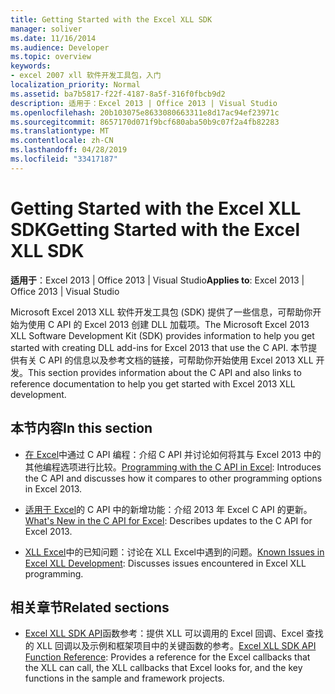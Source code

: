 ```yaml
---
title: Getting Started with the Excel XLL SDK
manager: soliver
ms.date: 11/16/2014
ms.audience: Developer
ms.topic: overview
keywords:
- excel 2007 xll 软件开发工具包，入门
localization_priority: Normal
ms.assetid: ba7b5817-f22f-4187-8a5f-316f0fbcb9d2
description: 适用于：Excel 2013 | Office 2013 | Visual Studio
ms.openlocfilehash: 20b103075e8633080663311e8d17ac94ef23971c
ms.sourcegitcommit: 8657170d071f9bcf680aba50b9c07f2a4fb82283
ms.translationtype: MT
ms.contentlocale: zh-CN
ms.lasthandoff: 04/28/2019
ms.locfileid: "33417187"
---
```

# <a name="getting-started-with-the-excel-xll-sdk"></a><span data-ttu-id="ebb69-104">Getting Started with the Excel XLL SDK</span><span class="sxs-lookup"><span data-stu-id="ebb69-104">Getting Started with the Excel XLL SDK</span></span>

<span data-ttu-id="ebb69-105">**适用于**：Excel 2013 | Office 2013 | Visual Studio</span><span class="sxs-lookup"><span data-stu-id="ebb69-105">**Applies to**: Excel 2013 | Office 2013 | Visual Studio</span></span> 
  
<span data-ttu-id="ebb69-106">Microsoft Excel 2013 XLL 软件开发工具包 (SDK) 提供了一些信息，可帮助你开始为使用 C API 的 Excel 2013 创建 DLL 加载项。</span><span class="sxs-lookup"><span data-stu-id="ebb69-106">The Microsoft Excel 2013 XLL Software Development Kit (SDK) provides information to help you get started with creating DLL add-ins for Excel 2013 that use the C API.</span></span> <span data-ttu-id="ebb69-107">本节提供有关 C API 的信息以及参考文档的链接，可帮助你开始使用 Excel 2013 XLL 开发。</span><span class="sxs-lookup"><span data-stu-id="ebb69-107">This section provides information about the C API and also links to reference documentation to help you get started with Excel 2013 XLL development.</span></span>
  
## <a name="in-this-section"></a><span data-ttu-id="ebb69-108">本节内容</span><span class="sxs-lookup"><span data-stu-id="ebb69-108">In this section</span></span>

- <span data-ttu-id="ebb69-109">[在 Excel](programming-with-the-c-api-in-excel.md)中通过 C API 编程：介绍 C API 并讨论如何将其与 Excel 2013 中的其他编程选项进行比较。</span><span class="sxs-lookup"><span data-stu-id="ebb69-109">[Programming with the C API in Excel](programming-with-the-c-api-in-excel.md): Introduces the C API and discusses how it compares to other programming options in Excel 2013.</span></span>
    
- <span data-ttu-id="ebb69-110">[适用于 Excel](what-s-new-in-the-c-api-for-excel.md)的 C API 中的新增功能：介绍 2013 年 Excel C API 的更新。</span><span class="sxs-lookup"><span data-stu-id="ebb69-110">[What's New in the C API for Excel](what-s-new-in-the-c-api-for-excel.md): Describes updates to the C API for Excel 2013.</span></span>
    
- <span data-ttu-id="ebb69-111">[XLL Excel](known-issues-in-excel-xll-development.md)中的已知问题：讨论在 XLL Excel中遇到的问题。</span><span class="sxs-lookup"><span data-stu-id="ebb69-111">[Known Issues in Excel XLL Development](known-issues-in-excel-xll-development.md): Discusses issues encountered in Excel XLL programming.</span></span>
    
## <a name="related-sections"></a><span data-ttu-id="ebb69-112">相关章节</span><span class="sxs-lookup"><span data-stu-id="ebb69-112">Related sections</span></span>

- <span data-ttu-id="ebb69-113">[Excel XLL SDK API](excel-xll-sdk-api-function-reference.md)函数参考：提供 XLL 可以调用的 Excel 回调、Excel 查找的 XLL 回调以及示例和框架项目中的关键函数的参考。</span><span class="sxs-lookup"><span data-stu-id="ebb69-113">[Excel XLL SDK API Function Reference](excel-xll-sdk-api-function-reference.md): Provides a reference for the Excel callbacks that the XLL can call, the XLL callbacks that Excel looks for, and the key functions in the sample and framework projects.</span></span>
    

